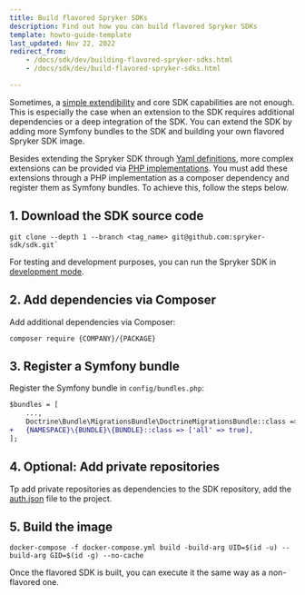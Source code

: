 ```yaml
---
title: Build flavored Spryker SDKs
description: Find out how you can build flavored Spryker SDKs
template: howto-guide-template
last_updated: Nov 22, 2022
redirect_from:
    - /docs/sdk/dev/building-flavored-spryker-sdks.html
    - /docs/sdk/dev/build-flavored-spryker-sdks.html

---
```

Sometimes, a [simple extendibility](/docs/dg/dev/sdks/sdk/extending-the-sdk.html) and core SDK capabilities are not enough. This is especially the case when an extension to the SDK requires additional dependencies or a deep integration of the SDK.
You can extend the SDK by adding more Symfony bundles to the SDK and building your own flavored Spryker SDK image.

Besides extending the Spryker SDK through [Yaml definitions](/docs/dg/dev/sdks/sdk/extending-spryker-sdk.html#implementation-via-yaml-definition), more complex extensions can be provided via [PHP implementations](/docs/dg/dev/sdks/sdk/extending-spryker-sdk.html#implementation-via-a-php-class). You must add these extensions through a PHP implementation as a composer dependency and register them as Symfony bundles. To achieve this, follow the steps below.

## 1. Download the SDK source code

```shell
git clone --depth 1 --branch <tag_name> git@github.com:spryker-sdk/sdk.git`
```

For testing and development purposes, you can run the Spryker SDK in [development mode](/docs/dg/dev/sdks/sdk/developing-with-spryker-sdk.html).

## 2. Add dependencies via Composer

Add additional dependencies via Composer:

```text
composer require {COMPANY}/{PACKAGE}
```

## 3. Register a Symfony bundle

Register the Symfony bundle in `config/bundles.php`:

```diff
$bundles = [
    ...,
    Doctrine\Bundle\MigrationsBundle\DoctrineMigrationsBundle::class => ['all' => true],
+   {NAMESPACE}\{BUNDLE}\{BUNDLE}::class => ['all' => true],
];
```

## 4. Optional: Add private repositories

Tp add private repositories as dependencies to the SDK repository, add the [auth.json](https://getcomposer.org/doc/articles/authentication-for-private-packages.md) file to the project.

## 5. Build the image

```shell
docker-compose -f docker-compose.yml build -build-arg UID=$(id -u) --build-arg GID=$(id -g) --no-cache
```

Once the flavored SDK is built, you can execute it the same way as a non-flavored one.

